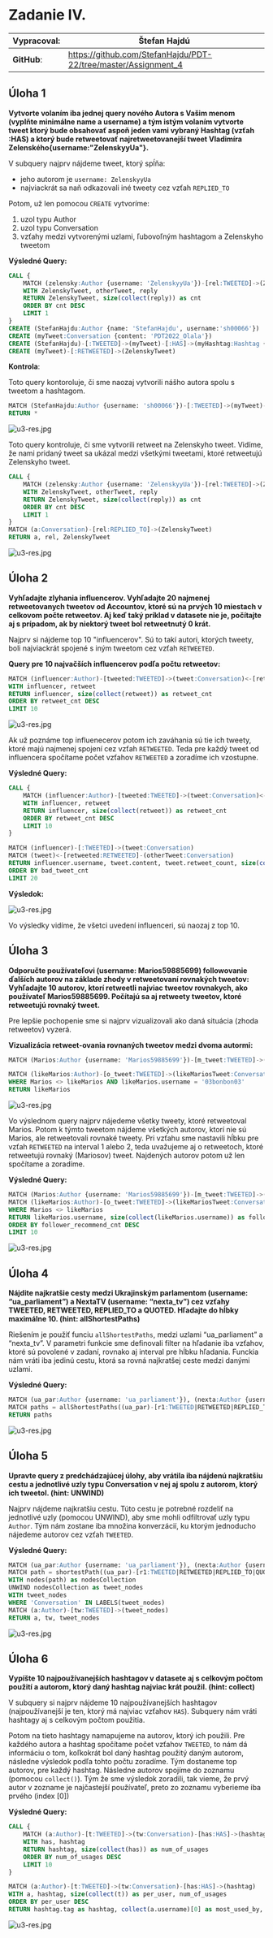 # Zadanie IV.

| **Vypracoval**: | Štefan Hajdú                                                   |
| --------------- | -------------------------------------------------------------- |
| **GitHub**:     | https://github.com/StefanHajdu/PDT-22/tree/master/Assignment_4 |

## Úloha 1

**Vytvorte volaním iba jednej query nového Autora s Vašim menom (vyplňte
minimálne name a username) a tým istým volaním vytvorte tweet ktorý bude
obsahovať aspoň jeden vami vybraný Hashtag (vzťah :HAS) a ktorý bude retweetovať
najretweetovanejší tweet Vladimíra Zelenského{username:"ZelenskyyUa"}.**

V subquery najprv nájdeme tweet, ktorý spĺňa:

- jeho autorom je `username: ZelenskyyUa`
- najviackrát sa naň odkazovali iné tweety cez vzťah `REPLIED_TO`

Potom, už len pomocou `CREATE` vytvoríme:

1. uzol typu Author
2. uzol typu Conversation
3. vzťahy medzi vytvorenými uzlami, ľubovoľným hashtagom a Zelenskyho tweetom

**Výsledné Query:**

```SQL
CALL {
    MATCH (zelensky:Author {username: 'ZelenskyyUa'})-[rel:TWEETED]->(ZelenskyTweet:Conversation)<-[reply:REPLIED_TO]-(otherTweet:Conversation)
    WITH ZelenskyTweet, otherTweet, reply
    RETURN ZelenskyTweet, size(collect(reply)) as cnt
    ORDER BY cnt DESC
    LIMIT 1
}
CREATE (StefanHajdu:Author {name: 'StefanHajdu', username:'sh00066'})
CREATE (myTweet:Conversation {content: 'PDT2022_Olala'})
CREATE (StefanHajdu)-[:TWEETED]->(myTweet)-[:HAS]->(myHashtag:Hashtag {tag: 'NoWar'})
CREATE (myTweet)-[:RETWEETED]->(ZelenskyTweet)
```

**Kontrola**:

Toto query kontoroluje, či sme naozaj vytvorili nášho autora spolu s tweetom a hashtagom.

```SQL
MATCH (StefanHajdu:Author {username: 'sh00066'})-[:TWEETED]->(myTweet)-[:HAS]->(myHashtag:Hashtag {tag: 'NoWar'})
RETURN *
```

![u3-res.jpg](images/u1_check2.png)

Toto query kontroluje, či sme vytvorili retweet na Zelenskyho tweet. Vidíme, že nami pridaný tweet sa ukázal medzi všetkými tweetami, ktoré retweetujú Zelenskyho tweet.

```SQL
CALL {
    MATCH (zelensky:Author {username: 'ZelenskyyUa'})-[rel:TWEETED]->(ZelenskyTweet:Conversation)<-[reply:REPLIED_TO]-(otherTweet:Conversation)
    WITH ZelenskyTweet, otherTweet, reply
    RETURN ZelenskyTweet, size(collect(reply)) as cnt
    ORDER BY cnt DESC
    LIMIT 1
}
MATCH (a:Conversation)-[rel:REPLIED_TO]->(ZelenskyTweet)
RETURN a, rel, ZelenskyTweet
```

![u3-res.jpg](images/u1.png)

## Úloha 2

**Vyhľadajte zlyhania influencerov. Vyhľadajte 20 najmenej retweetovanych tweetov
od Accountov, ktoré sú na prvých 10 miestach v celkovom počte retweetov. Aj keď
taký príklad v datasete nie je, počítajte aj s prípadom, ak by niektorý tweet bol
retweetnutý 0 krát.**

Najprv si nájdeme top 10 "influencerov". Sú to takí autori, ktorých tweety, boli najviackrát spojené s iným tweetom cez vzťah `RETWEETED`.

**Query pre 10 najvačších influencerov podľa počtu retweetov:**

```SQL
MATCH (influencer:Author)-[tweeted:TWEETED]->(tweet:Conversation)<-[retweeted:RETWEETED]-(retweet:Conversation)
WITH influencer, retweet
RETURN influencer, size(collect(retweet)) as retweet_cnt
ORDER BY retweet_cnt DESC
LIMIT 10
```

![u3-res.jpg](images/u2-inf.png)

Ak už poznáme top influenecerov potom ich zaváhania sú tie ich tweety, ktoré majú najmenej spojení cez vzťah `RETWEETED`. Teda pre každý tweet od influencera spočítame počet vzťahov `RETWEETED` a zoradíme ich vzostupne.

**Výsledné Query:**

```SQL
CALL {
    MATCH (influencer:Author)-[tweeted:TWEETED]->(tweet:Conversation)<-[retweeted:RETWEETED]-(retweet:Conversation)
    WITH influencer, retweet
    RETURN influencer, size(collect(retweet)) as retweet_cnt
    ORDER BY retweet_cnt DESC
    LIMIT 10
}

MATCH (influencer)-[:TWEETED]->(tweet:Conversation)
MATCH (tweet)<-[retweeted:RETWEETED]-(otherTweet:Conversation)
RETURN influencer.username, tweet.content, tweet.retweet_count, size(collect(retweeted)) as bad_tweet_cnt
ORDER BY bad_tweet_cnt
LIMIT 20
```

**Výsledok:**

![u3-res.jpg](images/u2-res.png)

Vo výsledky vidíme, že všetci uvedení influenceri, sú naozaj z top 10.

## Úloha 3

**Odporučte používateľovi (username: Marios59885699) followovanie ďalších autorov
na základe zhody v retweetovaní rovnakých tweetov: Vyhľadajte 10 autorov, ktorí
retweetli najviac tweetov rovnakych, ako používateľ Marios59885699. Počítajú sa aj
retweety tweetov, ktoré retweetujú rovnaký tweet.**

Pre lepšie pochopenie sme si najprv vizualizovali ako daná situácia (zhoda retweetov) vyzerá.

**Vizualizácia retweet-ovania rovnaných tweetov medzi dvoma autormi:**

```SQL
MATCH (Marios:Author {username: 'Marios59885699'})-[m_tweet:TWEETED]->(MariosTweet:Conversation)-[m_retweet:RETWEETED]->(MariosRetweet:Conversation)

MATCH (likeMarios:Author)-[o_tweet:TWEETED]->(likeMariosTweet:Conversation)-[o_retweet:RETWEETED*..2]->(MariosRetweet)
WHERE Marios <> likeMarios AND likeMarios.username = '03bonbon03'
RETURN likeMarios
```

![u3-res.jpg](images/u3-show.png)

Vo výslednom query najprv nájedeme všetky tweety, ktoré retweetoval Marios. Potom k týmto tweetom nájdeme všetkých autorov, ktorí nie sú Marios, ale retweetovali rovnaké tweety. Pri vzťahu sme nastavili hĺbku pre vzťah `RETWEETED` na interval 1 alebo 2, teda uvažujeme aj o retweetoch, ktoré retweetujú rovnaký (Mariosov) tweet. Najdených autorov potom už len spočítame a zoradíme.

**Výsledné Query:**

```SQL
MATCH (Marios:Author {username: 'Marios59885699'})-[m_tweet:TWEETED]->(MariosTweet:Conversation)-[m_retweet:RETWEETED]->(MariosRetweet:Conversation)
MATCH (likeMarios:Author)-[o_tweet:TWEETED]->(likeMariosTweet:Conversation)-[o_retweet:RETWEETED*..2]->(MariosRetweet)
WHERE Marios <> likeMarios
RETURN likeMarios.username, size(collect(likeMarios.username)) as follower_recommend_cnt
ORDER BY follower_recommend_cnt DESC
LIMIT 10
```

![u3-res.jpg](images/u3-res.png)

## Úloha 4

**Nájdite najkratšie cesty medzi Ukrajinským parlamentom (username:
“ua_parliament”) a NextaTV (username: “nexta_tv”) cez vzťahy TWEETED,
RETWEETED, REPLIED_TO a QUOTED. Hľadajte do hĺbky maximálne 10. (hint:
allShortestPaths)**

Riešením je použiť funciu `allShortestPaths`, medzi uzlami “ua_parliament” a “nexta_tv”. V parametri funkcie sme definovali filter na hľadanie iba vzťahov, ktoré sú povolené v zadaní, rovnako aj interval pre hĺbku hľadania. Funckia nám vráti iba jedinú cestu, ktorá sa rovná najkratšej ceste medzi danými uzlami.

**Výsledné Query:**

```SQL
MATCH (ua_par:Author {username: 'ua_parliament'}), (nexta:Author {username: 'nexta_tv'})
MATCH paths = allShortestPaths((ua_par)-[r1:TWEETED|RETWEETED|REPLIED_TO|QUOTED*..10]-(nexta))
RETURN paths
```

![u3-res.jpg](images/u4-res.png)

## Úloha 5

**Upravte query z predchádzajúcej úlohy, aby vrátila iba nájdenú najkratšiu cestu a
jednotlivé uzly typu Conversation v nej aj spolu z autorom, ktorý ich tweetol. (hint:
UNWIND)**

Najprv nájdeme najkratšiu cestu. Túto cestu je potrebné rozdeliť na jednotlivé uzly (pomocou UNWIND), aby sme mohli odfiltrovať uzly typu `Author`. Tým nám zostane iba množina konverzácií, ku ktorým jednoducho nájedeme autorov cez vzťah `TWEETED`.

**Výsledné Query:**

```SQL
MATCH (ua_par:Author {username: 'ua_parliament'}), (nexta:Author {username: 'nexta_tv'})
MATCH path = shortestPath((ua_par)-[r1:TWEETED|RETWEETED|REPLIED_TO|QUOTED*..10]-(nexta))
WITH nodes(path) as nodesCollection
UNWIND nodesCollection as tweet_nodes
WITH tweet_nodes
WHERE 'Conversation' IN LABELS(tweet_nodes)
MATCH (a:Author)-[tw:TWEETED]->(tweet_nodes)
RETURN a, tw, tweet_nodes
```

![u3-res.jpg](images/u5.png)

## Úloha 6

**Vypíšte 10 najpoužívanejších hashtagov v datasete aj s celkovým počtom použití a
autorom, ktorý daný hashtag najviac krát použil. (hint: collect)**

V subquery si najprv nájdeme 10 najpoužívanejších hashtagov (najpoužívanejší je ten, ktorý má najviac vzťahov `HAS`). Subquery nám vráti hashtagy aj s celkovým počtom použitia.

Potom na tieto hashtagy namapujeme na autorov, ktorý ich použili. Pre každého autora a hashtag spočítame počet vzťahov `TWEETED`, to nám dá informáciu o tom, koľkokrát bol daný hashtag použitý daným autorom, následne výsledok podľa tohto počtu zoradíme. Tým dostaneme top autorov, pre každý hashtag.
Následne autorov spojíme do zoznamu (pomocou `collect()`). Tým že sme výsledok zoradili, tak vieme, že prvý autor v zozname je najčastejší používateľ, preto zo zoznamu vyberieme iba prvého (index [0])

**Výsledné Query:**

```SQL
CALL {
    MATCH (a:Author)-[t:TWEETED]->(tw:Conversation)-[has:HAS]->(hashtag:Hashtag)
    WITH has, hashtag
    RETURN hashtag, size(collect(has)) as num_of_usages
    ORDER BY num_of_usages DESC
    LIMIT 10
}

MATCH (a:Author)-[t:TWEETED]->(tw:Conversation)-[has:HAS]->(hashtag)
WITH a, hashtag, size(collect(t)) as per_user, num_of_usages
ORDER BY per_user DESC
RETURN hashtag.tag as hashtag, collect(a.username)[0] as most_used_by, num_of_usages as total_times_used
```

![u3-res.jpg](images/u6-res.png)
